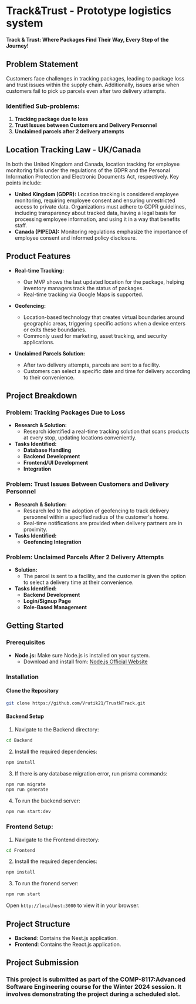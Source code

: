 # Track&Trust - Prototype logistics system

**Track & Trust: Where Packages Find Their Way, Every Step of the Journey!**

## Problem Statement

Customers face challenges in tracking packages, leading to package loss and trust issues within the supply chain. Additionally, issues arise when customers fail to pick up parcels even after two delivery attempts.

### Identified Sub-problems:

1. **Tracking package due to loss**
2. **Trust Issues between Customers and Delivery Personnel**
3. **Unclaimed parcels after 2 delivery attempts**

## Location Tracking Law - UK/Canada

In both the United Kingdom and Canada, location tracking for employee monitoring falls under the regulations of the GDPR and the Personal Information Protection and Electronic Documents Act, respectively. Key points include:

- **United Kingdom (GDPR):** Location tracking is considered employee monitoring, requiring employee consent and ensuring unrestricted access to private data. Organizations must adhere to GDPR guidelines, including transparency about tracked data, having a legal basis for processing employee information, and using it in a way that benefits staff.
- **Canada (PIPEDA):** Monitoring regulations emphasize the importance of employee consent and informed policy disclosure.

## Product Features

- **Real-time Tracking:**

  - Our MVP shows the last updated location for the package, helping inventory managers track the status of packages.
  - Real-time tracking via Google Maps is supported.

- **Geofencing:**

  - Location-based technology that creates virtual boundaries around geographic areas, triggering specific actions when a device enters or exits these boundaries.
  - Commonly used for marketing, asset tracking, and security applications.

- **Unclaimed Parcels Solution:**
  - After two delivery attempts, parcels are sent to a facility.
  - Customers can select a specific date and time for delivery according to their convenience.

## Project Breakdown

### Problem: Tracking Packages Due to Loss

- **Research & Solution:**
  - Research identified a real-time tracking solution that scans products at every stop, updating locations conveniently.
- **Tasks Identified:**
  - **Database Handling**
  - **Backend Development**
  - **Frontend/UI Development**
  - **Integration**

### Problem: Trust Issues Between Customers and Delivery Personnel

- **Research & Solution:**
  - Research led to the adoption of geofencing to track delivery personnel within a specified radius of the customer's home.
  - Real-time notifications are provided when delivery partners are in proximity.
- **Tasks Identified:**
  - **Geofencing Integration**

### Problem: Unclaimed Parcels After 2 Delivery Attempts

- **Solution:**
  - The parcel is sent to a facility, and the customer is given the option to select a delivery time at their convenience.
- **Tasks Identified:**
  - **Backend Development**
  - **Login/Signup Page**
  - **Role-Based Management**

## Getting Started

### Prerequisites

- **Node.js:** Make sure Node.js is installed on your system.
  - Download and install from: [Node.js Official Website](https://nodejs.org/en)

### Installation

#### Clone the Repository

```bash
git clone https://github.com/Vrutik21/TrustNTrack.git
```

#### Backend Setup

1. Navigate to the Backend directory:

```bash
cd Backend
```

2. Install the required dependencies:

```bash
npm install
```

3. If there is any database migration error, run prisma commands:

```bash
npm run migrate
npm run generate
```

4. To run the backend server:

```bash
npm run start:dev
```

### Frontend Setup:

1. Navigate to the Frontend directory:

```bash
cd Frontend
```

2. Install the required dependencies:

```bash
npm install
```

3. To run the fronend server:

```bash
npm run start
```

Open `http://localhost:3000` to view it in your browser.

## Project Structure

- **Backend**: Contains the Nest.js application.
- **Frontend**: Contains the React.js application.

## Project Submission

### This project is submitted as part of the COMP-8117:Advanced Software Engineering course for the Winter 2024 session. It involves demonstrating the project during a scheduled slot.
